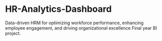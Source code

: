 # HR-Analytics-Dashboard
Data-driven HRM for optimizing workforce performance, enhancing employee engagement, and driving organizational excellence
Final year BI project.
